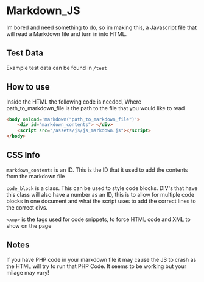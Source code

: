# Markdown_JS
Im bored and need something to do, so im making this, a Javascript file that will read a Markdown file and turn in into HTML.
## Test Data
Example test data can be found in `/test`
## How to use
Inside the HTML the following code is needed, Where path_to_markdown_file is the path to the file that you would like to read
```HTML
<body onload='markdown("path_to_markdown_file")'>
    <div id="markdown_contents"> </div>
    <script src="/assets/js/js_markdown.js"></script>
</body>
```
## CSS Info
`markdown_contents` is an ID. This is the ID that it used to add the contents from the markdown file

`code_block` is a class. This can be used to style code blocks. DIV's that have this class will also have a number as an ID, this is to allow for multiple code blocks in one document and what the script uses to add the correct lines to the correct divs. 

`<xmp>` is the tags used for code snippets, to force HTML code and XML to show on the page

## Notes
If you have PHP code in your markdown file it may cause the JS to crash as the HTML will try to run that PHP Code. It seems to be working but your milage may vary!